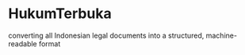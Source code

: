 # HukumTerbuka
converting all Indonesian legal documents into a structured, machine-readable format
